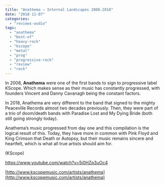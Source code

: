 ```yaml
---
title: "Anathema – Internal Landscapes 2008-2018"
date: "2018-11-07"
categories: 
  - "reviews-audio"
tags: 
  - "anathema"
  - "best-of"
  - "heavy-rock"
  - "kscope"
  - "metal"
  - "prog"
  - "progressive-rock"
  - "review"
  - "rock"
---
```


In 2008, **Anathema** were one of the first bands to sign to progressive label KScope. Which makes sense as their music has constantly progressed, with founders Vincent and Danny Cavanagh being the constant factors.

In 2018, Anathema are very different to the band that signed to the mighty Peaceville Records almost two decades previously. Then, they were part of a trio of doom/death bands with Paradise Lost and My Dying Bride (both still going strongly today).

Anathema’s music progressed from day one and this compilation is the logical result of this. Today, they have more in common with Pink Floyd and King Crimson that Death or Autopsy, but their music remains sincere and heartfelt, which is what all true artists should aim for.

(KScope)

https://www.youtube.com/watch?v=5i0HZp3uOc4

[http://www.kscopemusic.com/artists/anathema](http://www.kscopemusic.com/artists/anathema)
